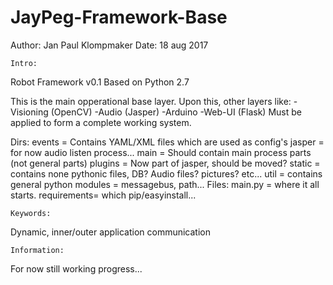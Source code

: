 # JayPeg-Framework-Base

Author: Jan Paul Klompmaker
Date:   18 aug 2017

    Intro:
Robot Framework v0.1
Based on Python 2.7

This is the main opperational base layer.
Upon this, other layers like:
    -Visioning (OpenCV)
    -Audio     (Jasper)
    -Arduino
    -Web-UI    (Flask)
Must be applied to form a complete working system.

Dirs:
    events      =   Contains YAML/XML files which are used as config's
    jasper      =   for now audio listen process...
    main        =   Should contain main process parts (not general parts)
    plugins     =   Now part of jasper, should be moved?
    static      =   contains none pythonic files, DB? Audio files? pictures? etc...
    util        =   contains general python modules = messagebus, path...
Files:
    main.py     =   where it all starts.
    requirements=   which pip/easyinstall...

    Keywords:
Dynamic, inner/outer application communication


    Information:
For now still working progress...
